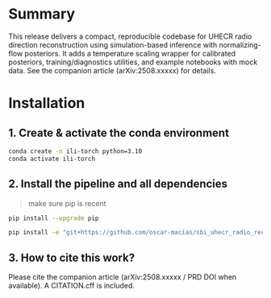 # Summary

This release delivers a compact, reproducible codebase for UHECR radio direction reconstruction using simulation-based inference with normalizing-flow posteriors. It adds a temperature scaling wrapper for calibrated posteriors, training/diagnostics utilities, and example notebooks with mock data. See the companion article (arXiv:2508.xxxxx) for details.

# Installation

## 1.  Create & activate the conda environment
```bash
conda create -n ili-torch python=3.10
conda activate ili-torch
```
## 2. Install the pipeline and all dependencies
> make sure pip is recent

```bash
pip install --upgrade pip

pip install -e "git+https://github.com/oscar-macias/sbi_uhecr_radio_recon.git#egg=sbi-uhecr-radio-recon"
```

## 3. How to cite this work?
Please cite the companion article (arXiv:2508.xxxxx / PRD DOI when available). A CITATION.cff is included.